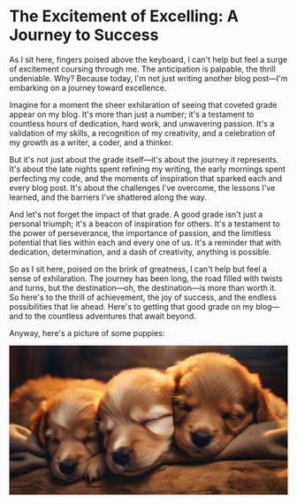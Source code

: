 # The Excitement of Excelling: A Journey to Success


As I sit here, fingers poised above the keyboard, I can't help but feel a surge of excitement coursing through me. 
The anticipation is palpable, the thrill undeniable. 
Why? Because today, I'm not just writing another blog post—I'm embarking on a journey toward excellence.


Imagine for a moment the sheer exhilaration of seeing that coveted grade appear on my blog. 
It's more than just a number; it's a testament to countless hours of dedication, hard work, and unwavering passion. 
It's a validation of my skills, a recognition of my creativity, and a celebration of my growth as a writer, a coder, and a thinker.


But it's not just about the grade itself—it's about the journey it represents. 
It's about the late nights spent refining my writing, the early mornings spent perfecting my code, 
and the moments of inspiration that sparked each and every blog post. 
It's about the challenges I've overcome, the lessons I've learned, and the barriers I've shattered along the way.


And let's not forget the impact of that grade. 
A good grade isn't just a personal triumph; it's a beacon of inspiration for others. 
It's a testament to the power of perseverance, the importance of passion, and the limitless potential that lies within each and every one of us. 
It's a reminder that with dedication, determination, and a dash of creativity, anything is possible.


So as I sit here, poised on the brink of greatness, I can't help but feel a sense of exhilaration. 
The journey has been long, the road filled with twists and turns, but the destination—oh, the destination—is more than worth it. 
So here's to the thrill of achievement, the joy of success, and the endless possibilities that lie ahead. 
Here's to getting that good grade on my blog—and to the countless adventures that await beyond.


Anyway, here's a picture of some puppies:




![](/images/cute_puppies.png "puppies")
